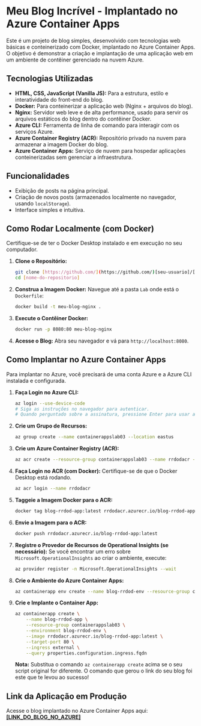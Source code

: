 #  Meu Blog Incrível - Implantado no Azure Container Apps

Este é um projeto de blog simples, desenvolvido com tecnologias web básicas e conteinerizado com Docker, implantado no Azure Container Apps. O objetivo é demonstrar a criação e implantação de uma aplicação web em um ambiente de contêiner gerenciado na nuvem Azure.

## Tecnologias Utilizadas

* **HTML, CSS, JavaScript (Vanilla JS):** Para a estrutura, estilo e interatividade do front-end do blog.
* **Docker:** Para conteinerizar a aplicação web (Nginx + arquivos do blog).
* **Nginx:** Servidor web leve e de alta performance, usado para servir os arquivos estáticos do blog dentro do contêiner Docker.
* **Azure CLI:** Ferramenta de linha de comando para interagir com os serviços Azure.
* **Azure Container Registry (ACR):** Repositório privado na nuvem para armazenar a imagem Docker do blog.
* **Azure Container Apps:** Serviço de nuvem para hospedar aplicações conteinerizadas sem gerenciar a infraestrutura.

## Funcionalidades

* Exibição de posts na página principal.
* Criação de novos posts (armazenados localmente no navegador, usando `localStorage`).
* Interface simples e intuitiva.

## Como Rodar Localmente (com Docker)

Certifique-se de ter o Docker Desktop instalado e em execução no seu computador.

1.  **Clone o Repositório:**
    ```bash
    git clone [https://github.com/](https://github.com/)[seu-usuario]/[nome-do-repositorio].git
    cd [nome-do-repositorio]
    ```
2.  **Construa a Imagem Docker:**
    Navegue até a pasta `Lab` onde está o `Dockerfile`:
    ```bash
    docker build -t meu-blog-nginx .
    ```
3.  **Execute o Contêiner Docker:**
    ```bash
    docker run -p 8080:80 meu-blog-nginx
    ```
4.  **Acesse o Blog:**
    Abra seu navegador e vá para `http://localhost:8080`.

## Como Implantar no Azure Container Apps

Para implantar no Azure, você precisará de uma conta Azure e a Azure CLI instalada e configurada.

1.  **Faça Login no Azure CLI:**
    ```bash
    az login --use-device-code
    # Siga as instruções no navegador para autenticar.
    # Quando perguntado sobre a assinatura, pressione Enter para usar a padrão.
    ```
2.  **Crie um Grupo de Recursos:**
    ```bash
    az group create --name containerappslab03 --location eastus
    ```
3.  **Crie um Azure Container Registry (ACR):**
    ```bash
    az acr create --resource-group containerappslab03 --name rrdodacr --sku Basic
    ```
4.  **Faça Login no ACR (com Docker):**
    Certifique-se de que o Docker Desktop está rodando.
    ```bash
    az acr login --name rrdodacr
    ```
5.  **Taggeie a Imagem Docker para o ACR:**
    ```bash
    docker tag blog-rrdod-app:latest rrdodacr.azurecr.io/blog-rrdod-app:latest
    ```
6.  **Envie a Imagem para o ACR:**
    ```bash
    docker push rrdodacr.azurecr.io/blog-rrdod-app:latest
    ```
7.  **Registre o Provedor de Recursos de Operational Insights (se necessário):**
    Se você encontrar um erro sobre `Microsoft.OperationalInsights` ao criar o ambiente, execute:
    ```bash
    az provider register -n Microsoft.OperationalInsights --wait
    ```
8.  **Crie o Ambiente do Azure Container Apps:**
    ```bash
    az containerapp env create --name blog-rrdod-env --resource-group containerappslab03 --location eastus
    ```
9.  **Crie e Implante o Container App:**
    ```bash
    az containerapp create \
        --name blog-rrdod-app \
        --resource-group containerappslab03 \
        --environment blog-rrdod-env \
        --image rrdodacr.azurecr.io/blog-rrdod-app:latest \
        --target-port 80 \
        --ingress external \
        --query properties.configuration.ingress.fqdn
    ```
    **Nota:** Substitua o comando `az containerapp create` acima se o seu script original for diferente. O comando que gerou o link do seu blog foi este que te levou ao sucesso!

## Link da Aplicação em Produção

Acesse o blog implantado no Azure Container Apps aqui:
[**[LINK_DO_BLOG_NO_AZURE]**](https://blog-rrdod-app.greenmeadow-be8dabc5.eastus.azurecontainerapps.io/index.html)
